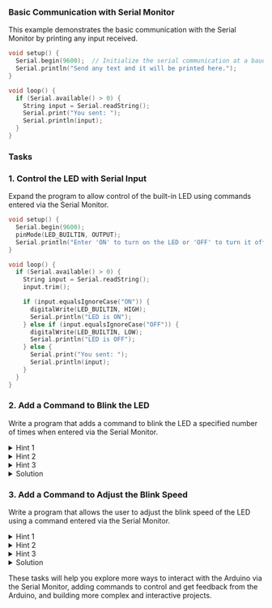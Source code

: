 
### Basic Communication with Serial Monitor

This example demonstrates the basic communication with the Serial Monitor by printing any input received.

```cpp
void setup() {
  Serial.begin(9600);  // Initialize the serial communication at a baud rate of 9600
  Serial.println("Send any text and it will be printed here.");
}

void loop() {
  if (Serial.available() > 0) {
    String input = Serial.readString();
    Serial.print("You sent: ");
    Serial.println(input);
  }
}
```

### Tasks

### 1. Control the LED with Serial Input

Expand the program to allow control of the built-in LED using commands entered via the Serial Monitor.

```cpp
void setup() {
  Serial.begin(9600);
  pinMode(LED_BUILTIN, OUTPUT);
  Serial.println("Enter 'ON' to turn on the LED or 'OFF' to turn it off.");
}

void loop() {
  if (Serial.available() > 0) {
    String input = Serial.readString();
    input.trim();

    if (input.equalsIgnoreCase("ON")) {
      digitalWrite(LED_BUILTIN, HIGH);
      Serial.println("LED is ON");
    } else if (input.equalsIgnoreCase("OFF")) {
      digitalWrite(LED_BUILTIN, LOW);
      Serial.println("LED is OFF");
    } else {
      Serial.print("You sent: ");
      Serial.println(input);
    }
  }
}
```

### 2. Add a Command to Blink the LED

Write a program that adds a command to blink the LED a specified number of times when entered via the Serial Monitor.

<details>
<summary>Hint 1</summary>
Read the input string and check if it contains the command to blink the LED.
</details>

<details>
<summary>Hint 2</summary>
Extract the number of times to blink the LED from the input string.
</details>

<details>
<summary>Hint 3</summary>
Use a loop to blink the LED the specified number of times.
</details>

<details>
<summary>Solution</summary>

```cpp
void setup() {
  Serial.begin(9600);
  pinMode(LED_BUILTIN, OUTPUT);
  Serial.println("Enter 'ON' to turn on the LED, 'OFF' to turn it off, or 'BLINK x' to blink the LED x times.");
}

void loop() {
  if (Serial.available() > 0) {
    String input = Serial.readString();
    input.trim();

    if (input.equalsIgnoreCase("ON")) {
      digitalWrite(LED_BUILTIN, HIGH);
      Serial.println("LED is ON");
    } else if (input.equalsIgnoreCase("OFF")) {
      digitalWrite(LED_BUILTIN, LOW);
      Serial.println("LED is OFF");
    } else if (input.startsWith("BLINK")) {
      int times = input.substring(6).toInt();
      Serial.print("Blinking LED ");
      Serial.print(times);
      Serial.println(" times");
      for (int i = 0; i < times; i++) {
        digitalWrite(LED_BUILTIN, HIGH);
        delay(500);
        digitalWrite(LED_BUILTIN, LOW);
        delay(500);
      }
    } else {
      Serial.print("You sent: ");
      Serial.println(input);
    }
  }
}
```

</details>

### 3. Add a Command to Adjust the Blink Speed

Write a program that allows the user to adjust the blink speed of the LED using a command entered via the Serial Monitor.

<details>
<summary>Hint 1</summary>
Read the input string and check if it contains the command to set the blink speed.
</details>

<details>
<summary>Hint 2</summary>
Extract the speed value from the input string.
</details>

<details>
<summary>Hint 3</summary>
Use the extracted speed value to set the delay time for the blink.
</details>

<details>
<summary>Solution</summary>

```cpp
int blinkSpeed = 500; // Default blink speed in milliseconds

void setup() {
  Serial.begin(9600);
  pinMode(LED_BUILTIN, OUTPUT);
  Serial.println("Enter 'ON' to turn on the LED, 'OFF' to turn it off, 'BLINK x' to blink the LED x times, or 'SPEED y' to set the blink speed to y milliseconds.");
}

void loop() {
  if (Serial.available() > 0) {
    String input = Serial.readString();
    input.trim();

    if (input.equalsIgnoreCase("ON")) {
      digitalWrite(LED_BUILTIN, HIGH);
      Serial.println("LED is ON");
    } else if (input.equalsIgnoreCase("OFF")) {
      digitalWrite(LED_BUILTIN, LOW);
      Serial.println("LED is OFF");
    } else if (input.startsWith("BLINK")) {
      int times = input.substring(6).toInt();
      Serial.print("Blinking LED ");
      Serial.print(times);
      Serial.println(" times");
      for (int i = 0; i < times; i++) {
        digitalWrite(LED_BUILTIN, HIGH);
        delay(blinkSpeed);
        digitalWrite(LED_BUILTIN, LOW);
        delay(blinkSpeed);
      }
    } else if (input.startsWith("SPEED")) {
      blinkSpeed = input.substring(6).toInt();
      Serial.print("Blink speed set to ");
      Serial.print(blinkSpeed);
      Serial.println(" milliseconds");
    } else {
      Serial.print("You sent: ");
      Serial.println(input);
    }
  }
}
```

</details>

These tasks will help you explore more ways to interact with the Arduino via the Serial Monitor, adding commands to control and get feedback from the Arduino, and building more complex and interactive projects.